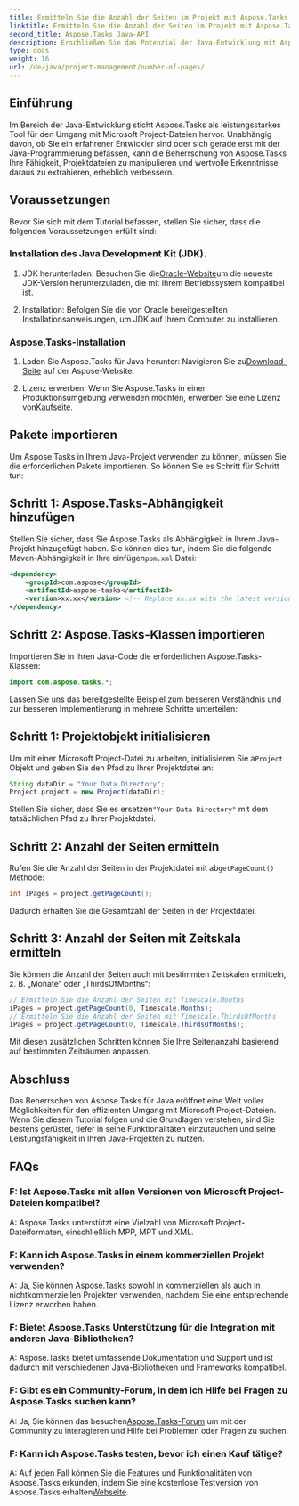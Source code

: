 ```yaml
---
title: Ermitteln Sie die Anzahl der Seiten im Projekt mit Aspose.Tasks
linktitle: Ermitteln Sie die Anzahl der Seiten im Projekt mit Aspose.Tasks
second_title: Aspose.Tasks Java-API
description: Erschließen Sie das Potenzial der Java-Entwicklung mit Aspose.Tasks. Erfahren Sie, wie Sie Microsoft Project-Dateien nahtlos bearbeiten und Ihre Produktivität steigern.
type: docs
weight: 16
url: /de/java/project-management/number-of-pages/
---
```

## Einführung
Im Bereich der Java-Entwicklung sticht Aspose.Tasks als leistungsstarkes Tool für den Umgang mit Microsoft Project-Dateien hervor. Unabhängig davon, ob Sie ein erfahrener Entwickler sind oder sich gerade erst mit der Java-Programmierung befassen, kann die Beherrschung von Aspose.Tasks Ihre Fähigkeit, Projektdateien zu manipulieren und wertvolle Erkenntnisse daraus zu extrahieren, erheblich verbessern.
## Voraussetzungen
Bevor Sie sich mit dem Tutorial befassen, stellen Sie sicher, dass die folgenden Voraussetzungen erfüllt sind:
### Installation des Java Development Kit (JDK).
1.  JDK herunterladen: Besuchen Sie die[Oracle-Website](https://www.oracle.com/java/technologies/javase-jdk11-downloads.html)um die neueste JDK-Version herunterzuladen, die mit Ihrem Betriebssystem kompatibel ist.
   
2. Installation: Befolgen Sie die von Oracle bereitgestellten Installationsanweisungen, um JDK auf Ihrem Computer zu installieren.
### Aspose.Tasks-Installation
1.  Laden Sie Aspose.Tasks für Java herunter: Navigieren Sie zu[Download-Seite](https://releases.aspose.com/tasks/java/) auf der Aspose-Website.
   
2.  Lizenz erwerben: Wenn Sie Aspose.Tasks in einer Produktionsumgebung verwenden möchten, erwerben Sie eine Lizenz von[Kaufseite](https://purchase.aspose.com/buy).

## Pakete importieren
Um Aspose.Tasks in Ihrem Java-Projekt verwenden zu können, müssen Sie die erforderlichen Pakete importieren. So können Sie es Schritt für Schritt tun:
## Schritt 1: Aspose.Tasks-Abhängigkeit hinzufügen
 Stellen Sie sicher, dass Sie Aspose.Tasks als Abhängigkeit in Ihrem Java-Projekt hinzugefügt haben. Sie können dies tun, indem Sie die folgende Maven-Abhängigkeit in Ihre einfügen`pom.xml` Datei:
```xml
<dependency>
    <groupId>com.aspose</groupId>
    <artifactId>aspose-tasks</artifactId>
    <version>xx.xx</version> <!-- Replace xx.xx with the latest version -->
</dependency>
```
## Schritt 2: Aspose.Tasks-Klassen importieren
Importieren Sie in Ihren Java-Code die erforderlichen Aspose.Tasks-Klassen:
```java
import com.aspose.tasks.*;
```

Lassen Sie uns das bereitgestellte Beispiel zum besseren Verständnis und zur besseren Implementierung in mehrere Schritte unterteilen:
## Schritt 1: Projektobjekt initialisieren
 Um mit einer Microsoft Project-Datei zu arbeiten, initialisieren Sie a`Project` Objekt und geben Sie den Pfad zu Ihrer Projektdatei an:
```java
String dataDir = "Your Data Directory";
Project project = new Project(dataDir);
```
 Stellen Sie sicher, dass Sie es ersetzen`"Your Data Directory"` mit dem tatsächlichen Pfad zu Ihrer Projektdatei.
## Schritt 2: Anzahl der Seiten ermitteln
 Rufen Sie die Anzahl der Seiten in der Projektdatei mit ab`getPageCount()` Methode:
```java
int iPages = project.getPageCount();
```
Dadurch erhalten Sie die Gesamtzahl der Seiten in der Projektdatei.
## Schritt 3: Anzahl der Seiten mit Zeitskala ermitteln
Sie können die Anzahl der Seiten auch mit bestimmten Zeitskalen ermitteln, z. B. „Monate“ oder „ThirdsOfMonths“:
```java
// Ermitteln Sie die Anzahl der Seiten mit Timescale.Months
iPages = project.getPageCount(0, Timescale.Months);
// Ermitteln Sie die Anzahl der Seiten mit Timescale.ThirdsOfMonths
iPages = project.getPageCount(0, Timescale.ThirdsOfMonths);
```
Mit diesen zusätzlichen Schritten können Sie Ihre Seitenanzahl basierend auf bestimmten Zeiträumen anpassen.

## Abschluss
Das Beherrschen von Aspose.Tasks für Java eröffnet eine Welt voller Möglichkeiten für den effizienten Umgang mit Microsoft Project-Dateien. Wenn Sie diesem Tutorial folgen und die Grundlagen verstehen, sind Sie bestens gerüstet, tiefer in seine Funktionalitäten einzutauchen und seine Leistungsfähigkeit in Ihren Java-Projekten zu nutzen.
## FAQs
### F: Ist Aspose.Tasks mit allen Versionen von Microsoft Project-Dateien kompatibel?
A: Aspose.Tasks unterstützt eine Vielzahl von Microsoft Project-Dateiformaten, einschließlich MPP, MPT und XML.
### F: Kann ich Aspose.Tasks in einem kommerziellen Projekt verwenden?
A: Ja, Sie können Aspose.Tasks sowohl in kommerziellen als auch in nichtkommerziellen Projekten verwenden, nachdem Sie eine entsprechende Lizenz erworben haben.
### F: Bietet Aspose.Tasks Unterstützung für die Integration mit anderen Java-Bibliotheken?
A: Aspose.Tasks bietet umfassende Dokumentation und Support und ist dadurch mit verschiedenen Java-Bibliotheken und Frameworks kompatibel.
### F: Gibt es ein Community-Forum, in dem ich Hilfe bei Fragen zu Aspose.Tasks suchen kann?
 A: Ja, Sie können das besuchen[Aspose.Tasks-Forum](https://forum.aspose.com/c/tasks/15) um mit der Community zu interagieren und Hilfe bei Problemen oder Fragen zu suchen.
### F: Kann ich Aspose.Tasks testen, bevor ich einen Kauf tätige?
 A: Auf jeden Fall können Sie die Features und Funktionalitäten von Aspose.Tasks erkunden, indem Sie eine kostenlose Testversion von Aspose.Tasks erhalten[Webseite](https://releases.aspose.com/).